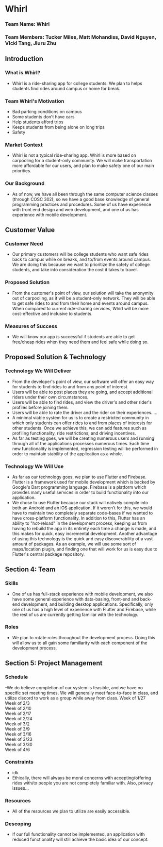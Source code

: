 # **Whirl**
### Team Name: Whirl 
### Team Members: Tucker Miles, Matt Mohandiss, David Nguyen, Vicki Tang, Jiuru Zhu




## **Introduction**
### What is Whirl?
- Whirl is a ride-sharing app for college students. We plan to helps students find rides around campus or home for break.
### Team Whirl's Motivation
- Bad parking conditions on campus
- Some students don't have cars
- Help students afford trips
- Keeps students from being alone on long trips
- Safety
### Market Context
- Whirl is not a typical ride-sharing app. Whirl is more based on carpooling for a student-only community. We will make transportation more affordable for our users, and plan to make safety one of our main priorities.
### Our Background
- As of now, we have all been through the same computer science classes (through COSC 302), so we have a good base knowledge of general programming practices and procedures. Some of us have experience with front end design and web development, and one of us has experience with mobile development.



## **Customer Value**
### Customer Need
- Our primary customers will be college students who want safe rides back to campus while on breaks, and to/from events around campus. We are doing this because we want to prioritize the safety of college students, and take into consideration the cost it takes to travel.
### Proposed Solution
- From the customer's point of view, our solution will take the anonymity out of carpooling, as it will be a student-only network. They will be able to get safe rides to and from their home and events around campus. When compared to current ride-sharing services, Whirl will be more cost-effective and inclusive to students.
### Measures of Success
- We will know our app is successful if students are able to get free/cheap rides when they need them and feel safe while doing so.




## **Proposed Solution & Technology**
### Technology We Will Deliver
  - From the developer's point of view, our software will offer an easy way for students to find rides to and from any point of interest. 
  - Users will be able to post places they are going, and accept additional riders under their own circumstances.
  - Users will be able to find rides, and view the driver's and other rider's profiles before joining them.
  - Users will be able to rate the driver and the rider on their experiences.
  ...
   - A minimal viable system for us is to create a restricted community in which only students can offer rides to and from places of interests for other students. Once we achieve this, we can add features such as profiling functionality, ride restrictions, and driving incentives.
  - As far as testing goes, we will be creating numerous users and running through all of the applications processes numerous times. Each time new functionality is implemented, regression testing will be performed in order to maintain stability of the application as a whole.
### Technology We Will Use
  - As far as our technology goes, we plan to use Flutter and Firebase. Flutter is a framework used for mobile development which is backed by Google's Dart programming language. Firebase is a platform which provides many useful services in order to build functionality into our application.
  - We chose to use Flutter because our stack will natively compile into both an Android and an iOS application. If it weren't for this, we would have to maintain two completely separate code-bases if we wanted to have cross-platform functionality. In addition to this, Flutter has an ability to "hot-reload" in the development process, keeping us from having to rebuild the app in its entirety each time a change is made, and this makes for quick, easy incremental development. Another advantage of using this technology is the quick and easy discoverability of a vast amount of packages. As an example, we will use some sort of maps/location plugin, and finding one that will work for us is easy due to Flutter's central package repository.



## **Section 4: Team**
### Skills
- One of us has full-stack experience with mobile development, we also have some general experience with data-basing, front-end and back-end development, and building desktop applications. Specifically, only one of us has a high level of experience with Flutter and Firebase, while the rest of us are currently getting familiar with the technology.
### Roles
- We plan to rotate roles throughout the development process. Doing this will allow us to all gain some familiarity with each component of the development process.




## **Section 5: Project Management**
### Schedule
  -We do believe completion of our system is feasible, and we have no specific set meeting times. We will generally meet face-to-face in class, and utilize discord to work as a group while away from class.
Week of 1/27<br/>
Week of 2/3<br/>
Week of 2/10<br/>
Week of 2/17<br/>
Week of 2/24<br/>
Week of 3/2<br/>
Week of 3/9<br/>
Week of 3/16<br/>
Week of 3/23<br/>
Week of 3/30<br/>
Week of 4/6
### Constraints
- idk
- Ethically, there will always be moral concerns with accepting/offering rides with/to people you are not completely familiar with. Also, privacy issues...
### Resources
- All of the resources we plan to utilize are easily accessible.
### Descoping
- If our full functionality cannot be implemented, an application with reduced functionality will still achieve the basic idea of our concept.